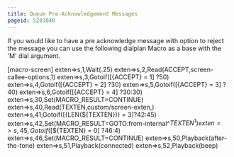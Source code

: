 ```yaml
---
title: Queue Pre-Acknowledgement Messages
pageid: 5243040
---
```


If you would like to have a pre acknowledge message with option to reject the message you can use the following dialplan Macro as a base with the 'M' dial argument.



[macro-screen]
exten=>s,1,Wait(.25)
exten=>s,2,Read(ACCEPT,screen-callee-options,1) 
exten=>s,3,Gotoif($[${ACCEPT} = 1] ?50) 
exten=>s,4,Gotoif($[${ACCEPT} = 2] ?30) 
exten=>s,5,Gotoif($[${ACCEPT} = 3] ?40) 
exten=>s,6,Gotoif($[${ACCEPT} = 4] ?30:30) 
exten=>s,30,Set(MACRO\_RESULT=CONTINUE) 
exten=>s,40,Read(TEXTEN,custom/screen-exten,) 
exten=>s,41,Gotoif($[${LEN(${TEXTEN})} = 3]?42:45) 
exten=>s,42,Set(MACRO\_RESULT=GOTO:from-internal^${TEXTEN}^1) 
exten=>s,45,Gotoif($[${TEXTEN} = 0] ?46:4) 
exten=>s,46,Set(MACRO\_RESULT=CONTINUE) 
exten=>s,50,Playback(after-the-tone) 
exten=>s,51,Playback(connected) 
exten=>s,52,Playback(beep)
